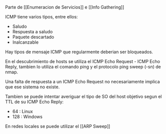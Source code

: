 Parte de [[Enumeracion de Servicios]] e [[Info Gathering]]

ICMP tiene varios tipos, entre ellos:
- Saludo
- Respuesta a saludo
- Paquete descartado
- Inalcanzable

Hay tipos de mensaje ICMP que regularmente deberian ser bloqueados.

En el descubrimiento de hosts se utiliza el ICMP Echo Request - ICMP Echo Reply, tambien lo utiliza el comando ping y el protocolo ping sweep (-sn) de nmap.

Una falta de respuesta a un ICMP Echo Request no necesariamente implica que ese sistema no existe.

Tambien se puede intentar averiguar el tipo de SO del host objetivo segun el TTL de su ICMP Echo Reply:
- 64 : Linux
- 128 : Windows

En redes locales se puede utilizar el [[ARP Sweep]]


